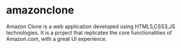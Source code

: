 # amazonclone
Amazon Clone is a web application developed using HTML5,CSS3,JS technologies. It is a project that replicates the core functionalities of Amazon.com, with a great UI experience.
